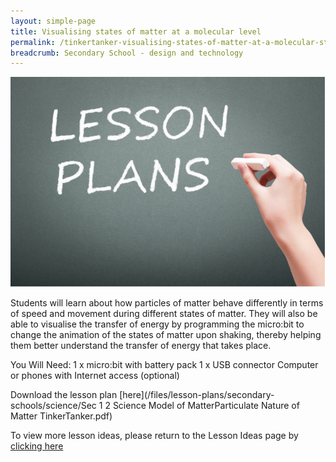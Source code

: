 ```yaml
---
layout: simple-page
title: Visualising states of matter at a molecular level
permalink: /tinkertanker-visualising-states-of-matter-at-a-molecular-state/
breadcrumb: Secondary School - design and technology
---
```


![anything](/images/in-schools/digital-maker/lesson-plans/generic-lesson-plan.jpg)

Students will learn about how particles of matter behave differently in terms of speed and movement during different states of matter. They will also be able to visualise the transfer of energy by programming the micro:bit to change the animation of the states of matter upon shaking, thereby helping them better understand the transfer of energy that takes place.

You Will Need:
1 x micro:bit with battery pack
1 x USB connector Computer or phones with Internet access (optional)

Download the lesson plan [here](/files/lesson-plans/secondary-schools/science/Sec 1  2 Science  Model of MatterParticulate Nature of Matter TinkerTanker.pdf)

To view more lesson ideas, please return to the Lesson Ideas page by [clicking here](/in-schools/digital-maker/lesson-ideas-secondary/)
